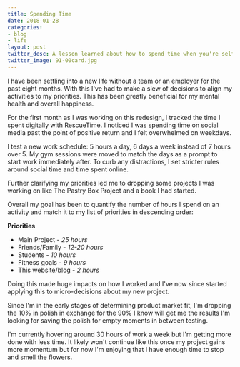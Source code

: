```yaml
---
title: Spending Time
date: 2018-01-28
categories:
- blog
- life
layout: post
twitter_desc: A lesson learned about how to spend time when you're self-employed
twitter_image: 91-00card.jpg
---
```


I have been settling into a new life without a team or an employer for the past eight months. With this I've had to make a slew of decisions to align my activities to my priorities. This has been greatly beneficial for my mental health and overall happiness.

For the first month as I was working on this redesign, I tracked the time I spent digitally with RescueTime. I noticed I was spending time on social media past the point of positive return and I felt overwhelmed on weekdays.

I test a new work schedule: 5 hours a day, 6 days a week instead of 7 hours over 5. My gym sessions were moved to match the days as a prompt to start work immediately after. To curb any distractions, I set stricter rules around social time and time spent online.

Further clarifying my priorities led me to dropping some projects I was working on like The Pastry Box Project and a book I had started.

Overall my goal has been to quantify the number of hours I spend on an activity and match it to my list of priorities in descending order:

**Priorities**
- Main Project - *25 hours*
- Friends/Family - *12-20 hours*
- Students - *10 hours*
- Fitness goals - *9 hours*
- This website/blog - *2 hours*

Doing this made huge impacts on how I worked and I've now since started applying this to micro-decisions about my new project.

Since I'm in the early stages of determining product market fit, I'm dropping the 10% in polish in exchange for the 90% I know will get me the results I'm looking for saving the polish for empty moments in between testing.

I'm currently hovering around 30 hours of work a week but I'm getting more done with less time. It likely won't continue like this once my project gains more momentum but for now I'm enjoying that I have enough time to stop and smell the flowers.